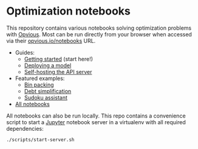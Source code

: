 # Optimization notebooks

This repository contains various notebooks solving optimization problems with
[Opvious](https://www.opvious.io). Most can be run directly from your browser
when accessed via their
[opvious.io/notebooks](https://www.opvious.io/notebooks/retro) URL.

+ Guides:
  + [Getting started](https://www.opvious.io/notebooks/retro/notebooks/?path=guides/welcome.ipynb) (start here!)
  + [Deploying a model](https://www.opvious.io/notebooks/retro/notebooks/?path=guides/uploading-a-model.ipynb)
  + [Self-hosting the API server](https://www.opvious.io/notebooks/retro/notebooks/?path=guides/using-a-self-hosted-api-server.ipynb)
+ Featured examples:
  + [Bin packing](https://www.opvious.io/notebooks/retro/notebooks/?path=examples/bin-packing.ipynb)
  + [Debt simplification](https://www.opvious.io/notebooks/retro/notebooks/?path=examples/debt-simplification.ipynb)
  + [Sudoku assistant](https://www.opvious.io/notebooks/retro/notebooks/?path=examples/sudoku.ipynb)
+ [All notebooks](https://www.opvious.io/notebooks/retro)

All notebooks can also be run locally. This repo contains a convenience
script to start a [Jupyter][] notebook server in a virtualenv with all required
dependencies:

```sh
./scripts/start-server.sh
```


[Jupyter]: https://jupyter.org/
